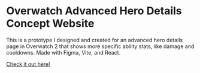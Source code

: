 # Overwatch Advanced Hero Details Concept Website

This is a prototype I designed and created for an advanced hero details page in Overwatch 2 that shows more specific ability stats, like damage and cooldowns. Made with Figma, Vite, and React.

[Check it out here!]([https://github.com/vitejs/vite-plugin-react/blob/main/packages/plugin-react/README.md](https://overwatch-advanced-hero-details.wdlord.repl.co/)https://overwatch-advanced-hero-details.wdlord.repl.co/])

